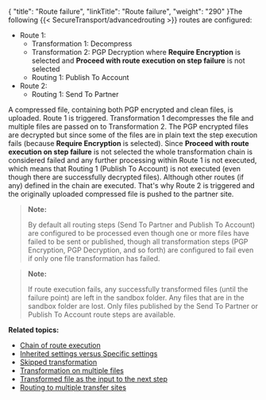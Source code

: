 {
    "title": "Route failure",
    "linkTitle": "Route failure",
    "weight": "290"
}The following {{< SecureTransport/advancedrouting  >}} routes are configured:

-   Route 1:
    -   Transformation 1: Decompress
    -   Transformation 2: PGP Decryption where **Require Encryption** is selected and **Proceed with route execution on step failure** is not selected
    -   Routing 1: Publish To Account
-   Route 2:
    -   Routing 1: Send To Partner

A compressed file, containing both PGP encrypted and clean files, is uploaded. Route 1 is triggered. Transformation 1 decompresses the file and multiple files are passed on to Transformation 2. The PGP encrypted files are decrypted but since some of the files are in plain text the step execution fails (because **Require Encryption** is selected). Since **Proceed with route execution on step failure** is not selected the whole transformation chain is considered failed and any further processing within Route 1 is not executed, which means that Routing 1 (Publish To Account) is not executed (even though there are successfully decrypted files). Although other routes (if any) defined in the chain are executed. That's why Route 2 is triggered and the originally uploaded compressed file is pushed to the partner site.

> **Note:**
>
> By default all routing steps (Send To Partner and Publish To Account) are configured to be processed even though one or more files have failed to be sent or published, though all transformation steps (PGP Encryption, PGP Decryption, and so forth) are configured to fail even if only one file transformation has failed.

> **Note:**
>
> If route execution fails, any successfully transformed files (until the failure point) are left in the sandbox folder. Any files that are in the sandbox folder are lost. Only files published by the Send To Partner or Publish To Account route steps are available.

**Related topics:**

-   [Chain of route execution](../c_st_chain_of_route_execution)
-   [Inherited settings versus Specific settings](../c_st_inherited_versus_specific)
-   [Skipped transformation](../c_st_skipped_transformation)
-   [Transformation on multiple files](../c_st_transformation_on_multiple_files)
-   [Transformed file as the input to the next step]()
-   [Routing to multiple transfer sites](../c_st_routing_to_multiple_transfer_sites)
